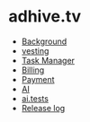 # adhive.tv

<ul>
<li><a href="https://github.com/adhivetv/adhive.tv">Background</a></li>
<li><a href=" https://github.com/adhivetv/smartcontract">vesting</a></li>
<li><a href="https://github.com/adhivetv/adhive.tv/tree/master/taskmanager">Task Manager</a>
<li><a href="https://github.com/adhivetv/adhive.tv/tree/master/billing">Billing</a>
<li><a href="https://github.com/adhivetv/adhive.tv/tree/master/Payment">Payment</a>
<li><a href="https://github.com/adhivetv/adhive.tv/tree/master/ai">AI</a>
<li><a href="https://github.com/adhivetv/adhive.tv/tree/master/ai.tests">ai.tests</a>
<li><a href="https://github.com/adhivetv/adhive.tv/blob/master/Release_log.md">Release log</a>
<ul>
</ul>

